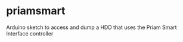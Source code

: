 # priamsmart
Arduino sketch to access and dump a HDD that uses the Priam Smart Interface controller
